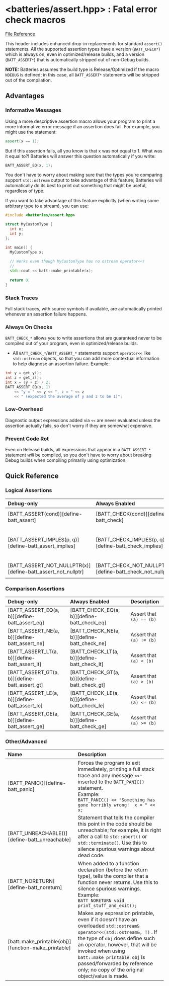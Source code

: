 # &lt;batteries/assert.hpp&gt; : Fatal error check macros

[File Reference](_autogen/Files/assert_8hpp/)

This header includes enhanced drop-in replacements for standard `assert()` statements.  All the supported assertion types have a version (`BATT_CHECK*`) which is always on, even in optimized/release builds, and a version (`BATT_ASSERT*`) that is automatically stripped out of non-Debug builds.

**NOTE:** Batteries assumes the build type is Release/Optimized if the macro `NDEBUG` is defined; in this case, all `BATT_ASSERT*` statements will be stripped out of the compilation. 

## Advantages

### Informative Messages

Using a more descriptive assertion macro allows your program to print a more informative error message if an assertion does fail.  For example, you might use the statement:

```c++
assert(x == 1);
```
But if this assertion fails, all you know is that x was not equal to 1.  What was it equal to?!  Batteries will answer this question automatically if you write:

```c++
BATT_ASSERT_EQ(x, 1);
```
  
You don't have to worry about making sure that the types you're comparing support `std::ostream` output to take advantage of this feature; Batteries will automatically do its best to print out something that might be useful, regardless of type.

If you want to take advantage of this feature explicitly (when writing some arbitrary type to a stream), you can use:

```c++
#include <batteries/assert.hpp>

struct MyCustomType {
  int x;
  int y;
};

int main() {
  MyCustomType x;
  
  // Works even though MyCustomType has no ostream operator<<!
  //
  std::cout << batt::make_printable(x);
  
  return 0;
}
```

### Stack Traces

Full stack traces, with source symbols if available, are automatically printed whenever an assertion failure happens.

### Always On Checks

`BATT_CHECK_*` allows you to write assertions that are guaranteed never to be compiled out of your program, even in optimized/release builds.
- All `BATT_CHECK_*`/`BATT_ASSERT_*` statements support `operator<<` like `std::ostream` objects, so that you can add more contextual information to help diagnose an assertion failure.  Example:

```c++
int y = get_y();
int z = get_z();
int x = (y + z) / 2;
BATT_ASSERT_EQ(x, 1) 
    << "y = " << y << ", z = " << z 
    << " (expected the average of y and z to be 1)";
```

### Low-Overhead

Diagnostic output expressions added via `<<` are never evaluated unless the assertion actually fails, so don't worry if they are somewhat expensive.

### Prevent Code Rot

Even on Release builds, all expressions that appear in a `BATT_ASSERT_*` statement _will_ be compiled, so you don't have to worry about breaking Debug builds when compiling primarily using optimization.

## Quick Reference

### Logical Assertions

| Debug-only                   | Always Enabled              | Description                      |
| :--------------------------- | :-------------------------- | :------------------------------- |
| [BATT_ASSERT(cond)][define-batt_assert] | [BATT_CHECK(cond)][define-batt_check] | Assert that `bool{cond} == true` |
| [BATT_ASSERT_IMPLES(p, q)][define-batt_assert_implies] | [BATT_CHECK_IMPLIES(p, q)][define-batt_check_implies] | Assert that if `(p)` is true, then so is `(q)` (i.e., `(!(p) || (q))`)|
| [BATT_ASSERT_NOT_NULLPTR(x)][define-batt_assert_not_nullptr] | [BATT_CHECK_NOT_NULLPTR(x)][define-batt_check_not_nullptr] | Assert that `(x) != nullptr` |

### Comparison Assertions

| Debug-only             | Always Enabled            | Description              |
| :--------------------- | :------------------------ | :----------------------- |
| [BATT_ASSERT_EQ(a, b)][define-batt_assert_eq] | [BATT_CHECK_EQ(a, b)][define-batt_check_eq] | Assert that `(a) == (b)` |
| [BATT_ASSERT_NE(a, b)][define-batt_assert_ne] | [BATT_CHECK_NE(a, b)][define-batt_check_ne] | Assert that `(a) != (b)` |
| [BATT_ASSERT_LT(a, b)][define-batt_assert_lt] | [BATT_CHECK_LT(a, b)][define-batt_check_lt] | Assert that `(a) < (b)`  |
| [BATT_ASSERT_GT(a, b)][define-batt_assert_gt] | [BATT_CHECK_GT(a, b)][define-batt_check_gt] | Assert that `(a) > (b)`  |
| [BATT_ASSERT_LE(a, b)][define-batt_assert_le] | [BATT_CHECK_LE(a, b)][define-batt_check_le] | Assert that `(a) <= (b)` |
| [BATT_ASSERT_GE(a, b)][define-batt_assert_ge] | [BATT_CHECK_GE(a, b)][define-batt_check_ge] | Assert that `(a) >= (b)` |

### Other/Advanced

| Name | Description |
| :--- | :---------- |
| [BATT_PANIC()][define-batt_panic]| Forces the program to exit immediately, printing a full stack trace and any message `<<`-inserted to the `BATT_PANIC()` statement. <br>Example:<br>`BATT_PANIC() << "Something has gone horribly wrong!  x = " << x;`  |
| [BATT_UNREACHABLE()][define-batt_unreachable]| Statement that tells the compiler this point in the code should be unreachable; for example, it is right after a call to `std::abort()` or `std::terminate()`.  Use this to silence spurious warnings about dead code. |
| [BATT_NORETURN][define-batt_noreturn]| When added to a function declaration (before the return type), tells the compiler that a function never returns.  Use this to silence spurious warnings. <br>Example:<br>  `BATT_NORETURN void print_stuff_and_exit();`  |
| [batt::make_printable(obj)][function-make_printable]| Makes any expression printable, even if it doesn't have an overloaded  `std::ostream& operator<<(std::ostream&, T)` .  If the type of `obj` does define such an operator, however, that will be invoked when using `batt::make_printable`.  `obj` is passed/forwarded by reference only; no copy of the original object/value is made. |
